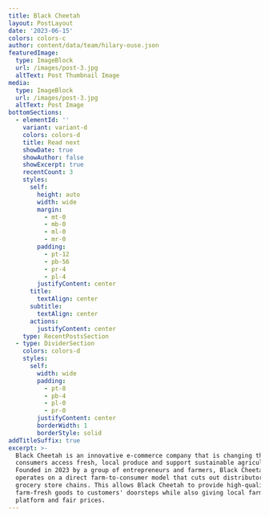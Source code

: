 ```yaml
---
title: Black Cheetah
layout: PostLayout
date: '2023-06-15'
colors: colors-c
author: content/data/team/hilary-ouse.json
featuredImage:
  type: ImageBlock
  url: /images/post-3.jpg
  altText: Post Thumbnail Image
media:
  type: ImageBlock
  url: /images/post-3.jpg
  altText: Post Image
bottomSections:
  - elementId: ''
    variant: variant-d
    colors: colors-d
    title: Read next
    showDate: true
    showAuthor: false
    showExcerpt: true
    recentCount: 3
    styles:
      self:
        height: auto
        width: wide
        margin:
          - mt-0
          - mb-0
          - ml-0
          - mr-0
        padding:
          - pt-12
          - pb-56
          - pr-4
          - pl-4
        justifyContent: center
      title:
        textAlign: center
      subtitle:
        textAlign: center
      actions:
        justifyContent: center
    type: RecentPostsSection
  - type: DividerSection
    colors: colors-d
    styles:
      self:
        width: wide
        padding:
          - pt-8
          - pb-4
          - pl-0
          - pr-0
        justifyContent: center
        borderWidth: 1
        borderStyle: solid
addTitleSuffix: true
excerpt: >-
  Black Cheetah is an innovative e-commerce company that is changing the way
  consumers access fresh, local produce and support sustainable agriculture.
  Founded in 2023 by a group of entrepreneurs and farmers, Black Cheetah
  operates on a direct farm-to-consumer model that cuts out distributors and
  grocery store chains. This allows Black Cheetah to provide high-quality,
  farm-fresh goods to customers' doorsteps while also giving local farmers a
  platform and fair prices.
---
```

